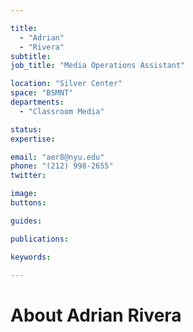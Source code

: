 ```yaml
---

title:
  - "Adrian"
  - "Rivera"
subtitle: 
job_title: "Media Operations Assistant"

location: "Silver Center"
space: "BSMNT"
departments:
  - "Classroom Media"

status: 
expertise:

email: "aer8@nyu.edu"
phone: "(212) 998-2655"
twitter: 

image: 
buttons:

guides:

publications:

keywords:

---
```


# About Adrian Rivera


